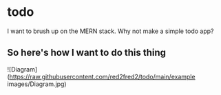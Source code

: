 # todo
I want to brush up on the MERN stack. Why not make a simple todo app?

## So here's how I want to do this thing
![Diagram](https://raw.githubusercontent.com/red2fred2/todo/main/example images/Diagram.jpg)

